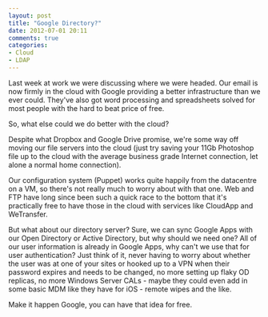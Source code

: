 ```yaml
---
layout: post
title: "Google Directory?"
date: 2012-07-01 20:11
comments: true
categories: 
- Cloud
- LDAP
---
```

Last week at work we were discussing where we were headed. Our email is now firmly in the cloud with Google providing a better infrastructure than we ever could. They've also got word processing and spreadsheets solved for most people with the hard to beat price of free. 

So, what else could we do better with the cloud? <!-- more -->

Despite what Dropbox and Google Drive promise, we're some way off moving our file servers into the cloud (just try saving your 11Gb Photoshop file up to the cloud with the average business grade Internet connection, let alone a normal home connection). 

Our configuration system (Puppet) works quite happily from the datacentre on a VM, so there's not really much to worry about with that one. Web and FTP have long since been such a quick race to the bottom that it's practically free to have those in the cloud with services like CloudApp and WeTransfer. 

But what about our directory server? Sure, we can sync Google Apps with our Open Directory or Active Directory, but why should we need one? All of our user information is already in Google Apps, why can't we use that for user authentication? Just think of it, never having to worry about whether the user was at one of your sites or hooked up to a VPN when their password expires and needs to be changed, no more setting up flaky OD replicas, no more Windows Server CALs - maybe they could even add in some basic MDM like they have for iOS - remote wipes and the like. 

Make it happen Google, you can have that idea for free.